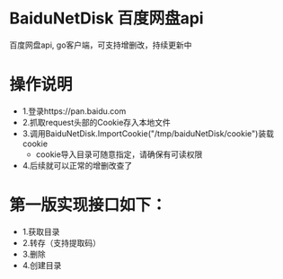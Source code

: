 # BaiduNetDisk 百度网盘api
百度网盘api, go客户端，可支持增删改，持续更新中

# 操作说明
- 1.登录https://pan.baidu.com
- 2.抓取request头部的Cookie存入本地文件
- 3.调用BaiduNetDisk.ImportCookie("/tmp/baiduNetDisk/cookie")装载cookie
  - cookie导入目录可随意指定，请确保有可读权限
- 4.后续就可以正常的增删改查了

# 第一版实现接口如下：
- 1.获取目录
- 2.转存（支持提取码）
- 3.删除
- 4.创建目录
